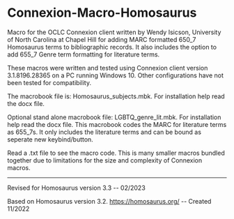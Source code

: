 # Connexion-Macro-Homosaurus

Macro for the OCLC Connexion client written by Wendy Isicson, University of North Carolina at Chapel Hill for adding MARC formatted 650_7 Homosaurus terms to bibliographic records.  It also includes the option to add 655_7 Genre term formatting for literature terms.

These macros were written and tested using Connexion client version 3.1.8196.28365 on a PC running Windows 10.  Other configurations have not been tested for compatibility. 

The macrobook file is: Homosaurus_subjects.mbk. For installation help read the docx file.

Optional stand alone macrobook file: LGBTQ_genre_lit.mbk. For installation help read the docx file. This macrobook codes the MARC for literature terms as 655_7s.  It only includes the literature terms and can be bound as seperate new keybind/button.

Read a .txt file to see the macro code.  This is many smaller macros bundled together due to limitations for the size and complexity of Connexion macros.

-----------------------------------------------------

Revised for Homosaurus version 3.3 -- 02/2023

Based on Homosaurus version 3.2. https://homosaurus.org/ -- Created 11/2022


